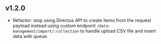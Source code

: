 ## v1.2.0

- Refactor: stop using Directus API to create items from the request payload instead using custom endpoint `/data-management/import/:collection` to handle upload CSV file and insert data with queue.
